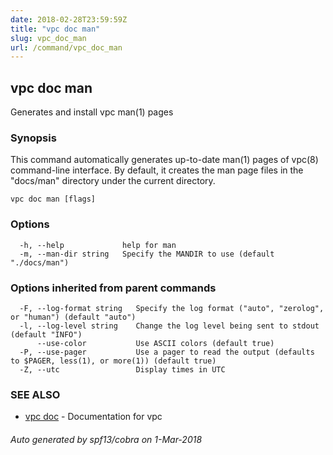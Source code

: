 ```yaml
---
date: 2018-02-28T23:59:59Z
title: "vpc doc man"
slug: vpc_doc_man
url: /command/vpc_doc_man
---
```

## vpc doc man

Generates and install vpc man(1) pages

### Synopsis


This command automatically generates up-to-date man(1) pages of vpc(8)
command-line interface.  By default, it creates the man page files
in the "docs/man" directory under the current directory.

```
vpc doc man [flags]
```

### Options

```
  -h, --help             help for man
  -m, --man-dir string   Specify the MANDIR to use (default "./docs/man")
```

### Options inherited from parent commands

```
  -F, --log-format string   Specify the log format ("auto", "zerolog", or "human") (default "auto")
  -l, --log-level string    Change the log level being sent to stdout (default "INFO")
      --use-color           Use ASCII colors (default true)
  -P, --use-pager           Use a pager to read the output (defaults to $PAGER, less(1), or more(1)) (default true)
  -Z, --utc                 Display times in UTC
```

### SEE ALSO
* [vpc doc](/command/vpc_doc)	 - Documentation for vpc

###### Auto generated by spf13/cobra on 1-Mar-2018
